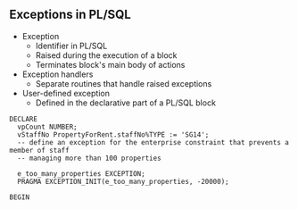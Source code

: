 ## Exceptions in PL/SQL
<ul>
  <li>Exception
    <ul>
      <li>Identifier in PL/SQL</li>
      <li>Raised during the execution of a block</li>
      <li>Terminates block's main body of actions</li>
    </ul>
  </li>
  <li>Exception handlers
    <ul>
      <li>Separate routines that handle raised exceptions</li>
    </ul>
  </li>
  <li>User-defined exception
    <ul>
      <li>Defined in the declarative part of a PL/SQL block</li>
    </ul>
  </li>
</ul>

``` plsql
DECLARE
  vpCount NUMBER;
  vStaffNo PropertyForRent.staffNo%TYPE := 'SG14';
  -- define an exception for the enterprise constraint that prevents a member of staff
  -- managing more than 100 properties
  
  e_too_many_properties EXCEPTION;
  PRAGMA EXCEPTION_INIT(e_too_many_properties, -20000);
  
BEGIN
```
